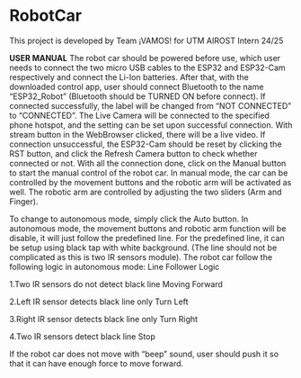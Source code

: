 # RobotCar
This project is developed by Team ¡VAMOS! for UTM AIROST Intern 24/25


**USER MANUAL**
  The robot car should be powered before use, which user needs to connect the two micro USB cables to the ESP32 and ESP32-Cam respectively and connect the Li-Ion batteries. After that, with the downloaded control app, user should connect Bluetooth to the name “ESP32_Robot” (Bluetooth should be TURNED ON before connect). If connected successfully, the label will be changed from “NOT CONNECTED” to “CONNECTED”. The Live Camera will be connected to the specified phone hotspot, and the setting can be set upon successful connection. With stream button in the WebBrowser clicked, there will be a live video. If connection unsuccessful, the ESP32-Cam should be reset by clicking the RST button, and click the Refresh Camera button to check whether connected or not. With all the connection done, click on the Manual button to start the manual control of the robot car. In manual mode, the car can be controlled by the movement buttons and the robotic arm will be activated as well. The robotic arm are controlled by adjusting the two sliders (Arm and Finger).
  
  To change to autonomous mode, simply click the Auto button. In autonomous mode, the movement buttons and robotic arm function will be disable, it will just follow the predefined line. For the predefined line, it can be setup using black tap with white background. (The line should not be complicated as this is two IR sensors module). The robot car follow the following logic in autonomous mode:
Line Follower Logic

1.Two IR sensors do not detect black line	Moving Forward

2.Left IR sensor detects black line only	Turn Left

3.Right IR sensor detects black line only	Turn Right

4.Two IR sensors detect black line 	Stop

If the robot car does not move with “beep” sound, user should push it so that it can have enough force to move forward.
